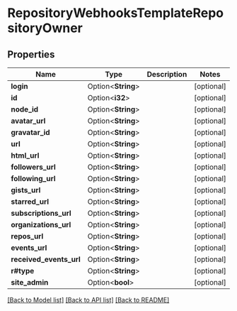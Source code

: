 # RepositoryWebhooksTemplateRepositoryOwner

## Properties

Name | Type | Description | Notes
------------ | ------------- | ------------- | -------------
**login** | Option<**String**> |  | [optional]
**id** | Option<**i32**> |  | [optional]
**node_id** | Option<**String**> |  | [optional]
**avatar_url** | Option<**String**> |  | [optional]
**gravatar_id** | Option<**String**> |  | [optional]
**url** | Option<**String**> |  | [optional]
**html_url** | Option<**String**> |  | [optional]
**followers_url** | Option<**String**> |  | [optional]
**following_url** | Option<**String**> |  | [optional]
**gists_url** | Option<**String**> |  | [optional]
**starred_url** | Option<**String**> |  | [optional]
**subscriptions_url** | Option<**String**> |  | [optional]
**organizations_url** | Option<**String**> |  | [optional]
**repos_url** | Option<**String**> |  | [optional]
**events_url** | Option<**String**> |  | [optional]
**received_events_url** | Option<**String**> |  | [optional]
**r#type** | Option<**String**> |  | [optional]
**site_admin** | Option<**bool**> |  | [optional]

[[Back to Model list]](../README.md#documentation-for-models) [[Back to API list]](../README.md#documentation-for-api-endpoints) [[Back to README]](../README.md)


